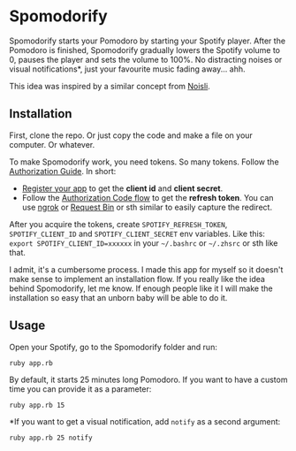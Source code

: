 # Spomodorify

Spomodorify starts your Pomodoro by starting your Spotify player. After the Pomodoro is finished, Spomodorify gradually lowers the Spotify volume to 0, pauses the player and sets the volume to 100%.
No distracting noises or visual notifications*, just your favourite music fading away... ahh.

This idea was inspired by a similar concept from [Noisli](https://www.noisli.com/).

## Installation

First, clone the repo. Or just copy the code and make a file on your computer. Or whatever.

To make Spomodorify work, you need tokens. So many tokens. Follow the [Authorization Guide](https://developer.spotify.com/documentation/general/guides/authorization-guide/). In short:

- [Register your app](https://developer.spotify.com/documentation/general/guides/app-settings/#register-your-app) to get the **client id** and **client secret**.
- Follow the [Authorization Code flow](https://developer.spotify.com/documentation/general/guides/authorization-guide/#authorization-code-flow) to get the **refresh token**. You can use [ngrok](https://ngrok.com/) or [Request Bin](https://requestbin.fullcontact.com/) or sth similar to easily capture the redirect.

After you acquire the tokens, create `SPOTIFY_REFRESH_TOKEN`, `SPOTIFY_CLIENT_ID` and `SPOTIFY_CLIENT_SECRET` env variables. Like this: `export SPOTIFY_CLIENT_ID=xxxxxx` in your `~/.bashrc` or `~/.zhsrc` or sth like that.

I admit, it's a cumbersome process. I made this app for myself so it doesn't make sense to implement an installation flow.
If you really like the idea behind Spomodorify, let me know. If enough people like it I will make the installation so easy that an unborn baby will be able to do it.

## Usage

Open your Spotify, go to the Spomodorify folder and run:

```ruby app.rb```

By default, it starts 25 minutes long Pomodoro. If you want to have a custom time you can provide it as a parameter:

```ruby app.rb 15```

*If you want to get a visual notification, add `notify` as a second argument:

```ruby app.rb 25 notify```
